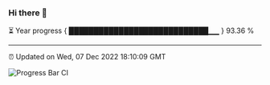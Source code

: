 ### Hi there 👋

⏳ Year progress { ████████████████████████████▁▁ } 93.36 %

---

⏰ Updated on Wed, 07 Dec 2022 18:10:09 GMT

![Progress Bar CI](https://github.com/Shyam-Makwana/GitHub-Actions-Demo/workflows/Progress%20Bar%20CI/badge.svg)

